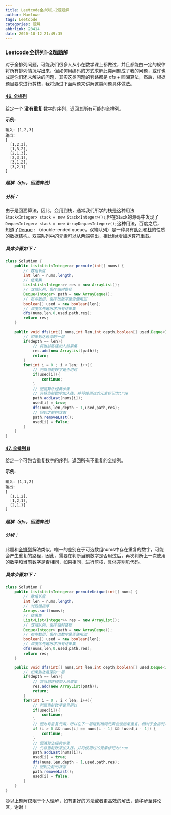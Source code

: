 ```yaml
---
title: Leetcode全排列1-2题题解
author: Marlowe
tags: Leetcode
categories: 题解
abbrlink: 28414
date: 2020-10-12 21:49:35
---
```


### Leetcode全排列1-2题题解

对于全排列问题，可能我们很多人从小在数学课上都做过，并且都能由一定的规律将所有排列情况写出来，但如何用编码的方式求解此类问题成了我的问题，或许也成是你们还未解决的问题，其实这类问题的套路都是 dfs + 回溯算法，然后，根据题目要求进行剪枝，我将通过下面两题来讲解这类问题具体做法。

#### [46. 全排列](https://leetcode-cn.com/problems/permutations/)

给定一个 **没有重复** 数字的序列，返回其所有可能的全排列。

**示例:**

```
输入: [1,2,3]
输出:
[
  [1,2,3],
  [1,3,2],
  [2,1,3],
  [2,3,1],
  [3,1,2],
  [3,2,1]
]
```

##### 题解（dfs，回溯算法）

##### 分析：

由于是回溯算法，因此，会用到栈，通常我们所学的栈是这种用法 `Stack<Integer> stack = new Stack<Integer>();`,但在Stack的源码中发现了`Deque<Integer> stack = new ArrayDeque<Integer>();`这种用法，百度之后，知道了[Deque](https://baike.baidu.com/item/deque/849385?fr=aladdin) : （double-ended queue，双端队列）是一种具有[队列](https://baike.baidu.com/item/队列/14580481)和[栈](https://baike.baidu.com/item/栈/12808149)的性质的[数据结构](https://baike.baidu.com/item/数据结构/1450)。双端队列中的元素可以从两端弹出，相比list增加运算符重载。 

##### 具体步骤如下：

```java
class Solution {
    public List<List<Integer>> permute(int[] nums) {
        // 数组长度
        int len = nums.length;
        // 结果集
        List<List<Integer>> res = new ArrayList();
        // 双端队列，保存临时路径
        Deque<Integer> path = new ArrayDeque();
        // 布尔数组，保存改数字是否使用过
        boolean[] used = new boolean[len];
        // 深度优先遍历求所有结果集
        dfs(nums,len,0,used,path,res);
        return res;
    }

    public void dfs(int[] nums,int len,int depth,boolean[] used,Deque<Integer> path,List<List<Integer>> res){
        // 如果到达最深的一层
        if(depth == len){
            // 将当前路径加入结果集
            res.add(new ArrayList(path));
            return;
        }
        for(int i = 0 ; i < len; i++){
            // 判断当前数字是否用过
            if(used[i]){
                continue;
            }
            // 回溯算法经典步骤
            // 先将当前数字加入栈，并将使用过的元素标记为true
            path.addLast(nums[i]);
            used[i] = true;
            dfs(nums,len,depth + 1,used,path,res);
            // 回到之前的状态
            path.removeLast();
            used[i] = false;
        }
    }
}
```

#### [47. 全排列 II](https://leetcode-cn.com/problems/permutations-ii/)

给定一个可包含重复数字的序列，返回所有不重复的全排列。

**示例:**

```
输入: [1,1,2]
输出:
[
  [1,1,2],
  [1,2,1],
  [2,1,1]
]
```

##### 题解（dfs，回溯算法）

##### 分析：

此题和[全排列](https://leetcode-cn.com/problems/permutations/)解法类似，唯一的差别在于可选数组nums中存在重复的数字，可能会产生重复的路径，因此，需要在判断当前数字是否用过后，再次判断上一次使用的数字和当前数字是否相同，如果相同，进行剪枝，具体差别见代码。

##### 具体步骤如下：

```java
class Solution {
    public List<List<Integer>> permuteUnique(int[] nums) {
        // 数组长度
        int len = nums.length;
        // 对数组排序
        Arrays.sort(nums);
        // 结果集
        List<List<Integer>> res = new ArrayList();
        // 双端队列，保存临时路径
        Deque<Integer> path = new ArrayDeque();
        // 布尔数组，保存改数字是否使用过
        boolean[] used = new boolean[len];
        // 深度优先遍历求所有结果集
        dfs(nums,len,0,used,path,res);
        return res;
    }

    public void dfs(int[] nums,int len,int depth,boolean[] used,Deque<Integer> path,List<List<Integer>> res){
        // 如果到达最深的一层
        if(depth == len){
            // 将当前路径加入结果集
            res.add(new ArrayList(path));
            return;
        }
        for(int i = 0 ; i < len; i++){
            // 判断当前数字是否用过
            if(used[i]){
                continue;
            }
            // 因为有重复元素，所以在下一层碰到相同元素会使结果重复，相对于全排列，进一步剪枝
            if (i > 0 && nums[i] == nums[i - 1] && !used[i - 1]) {
                continue;
            }
            // 回溯算法经典步骤
            // 先将当前数字加入栈，并将使用过的元素标记为true
            path.addLast(nums[i]);
            used[i] = true;
            dfs(nums,len,depth + 1,used,path,res);
            // 回到之前的状态
            path.removeLast();
            used[i] = false;
        }
    }
}
```

:smile:以上题解仅限于个人理解，如有更好的方法或者更高效的解法，请移步至评论区，谢谢！


